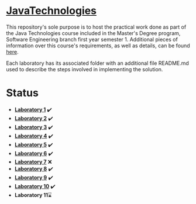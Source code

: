 

# [JavaTechnologies](https://profs.info.uaic.ro/~acf/tj/Fisa%20disciplinei%20-%20Tehnologii%20Java%20%28en%29.pdf)

This repository's sole purpose is to host the practical work done as part of the Java Technologies course included in the Master's Degree program, Software Engineering branch first year semester 1. Additional pieces of information over this course's requirements, as well as details, can be found [here](https://profs.info.uaic.ro/~acf/tj/).

Each laboratory has its associated folder with an additional file README.md used to describe the steps involved in implementing the solution.

# Status

 - **[Laboratory 1](https://profs.info.uaic.ro/~acf/tj/labs/lab_01.html)** ✔️
 - **[Laboratory 2](https://profs.info.uaic.ro/~acf/tj/labs/lab_02.html)** ✔️
 - **[Laboratory 3](https://github.com/IonitaCatalin/JavaTechnologies/tree/main/Labs3)** ✔️
 - **[Laboratory 4](https://github.com/IonitaCatalin/JavaTechnologies/tree/main/Labs4)** ✔️ 
 - **[Laboratory 5](https://github.com/IonitaCatalin/JavaTechnologies/tree/main/Labs5)** ✔️
 - **[Laboratory 6](https://github.com/IonitaCatalin/JavaTechnologies/tree/main/Labs6)** ✔️
 - **[Laboratory 7](https://github.com/IonitaCatalin/JavaTechnologies/tree/main/Labs7)** ❌ 
 - **[Laboratory 8](https://github.com/IonitaCatalin/JavaTechnologies/tree/main/Labs8)**  ✔️
 - **[Laboratory 9](https://github.com/IonitaCatalin/JavaTechnologies/tree/main/Labs9)** ✔️
 - **[Laboratory 10](https://github.com/IonitaCatalin/JavaTechnologies/tree/main/Labs10)** ✔️
 - **Laboratory 11**⌛
